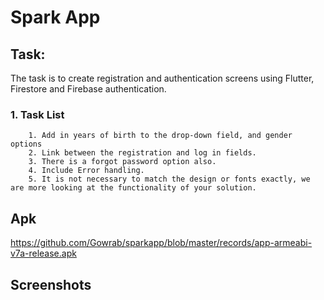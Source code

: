 # Spark App

## Task:

The task is to create registration and authentication screens using Flutter, Firestore and Firebase authentication.
### 1. Task List

        1. Add in years of birth to the drop-down field, and gender options
        2. Link between the registration and log in fields.
        3. There is a forgot password option also.
        4. Include Error handling.
        5. It is not necessary to match the design or fonts exactly, we are more looking at the functionality of your solution.

## Apk
https://github.com/Gowrab/sparkapp/blob/master/records/app-armeabi-v7a-release.apk


## Screenshots



